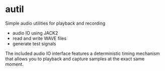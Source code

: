 # autil
Simple audio utilities for playback and recording

* audio IO using JACK2
* read and write WAVE files
* generate test signals


The included audio IO interface features a deterministic timing mechanism that allows you to playback and capture samples at the exact same moment.